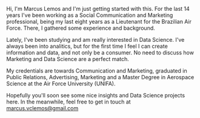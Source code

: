 Hi, I'm Marcus Lemos and I'm just getting started with this. For the last 14 years I've been working as a Social Communication and Marketing professional, being my last eight years as a Lieutenant for the Brazilian Air Force. There, I gathered some experience and background. 

Lately, I've been studying and am really interested in Data Science. I've always been into analitics, but for the first time I feel I can create information and data, and not only be a consumer. No need to discuss how Marketing and Data Science are a perfect match. 

My credentials are towards Communication and Marketing, graduated in Public Relations, Advertising, Marketing and a Master Degree in Aerospace Science at the Air Force University (UNIFA).

Hopefully you'll soon see some nice insights and Data Science projects here. In the meanwhile, feel free to get in touch at marcus.vclemos@gmail.com

<!---
lemosmarcus/lemosmarcus is a ✨ special ✨ repository because its `README.md` (this file) appears on your GitHub profile.
You can click the Preview link to take a look at your changes.
--->

